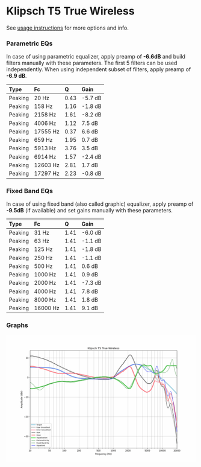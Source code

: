 # Klipsch T5 True Wireless
See [usage instructions](https://github.com/jaakkopasanen/AutoEq#usage) for more options and info.

### Parametric EQs
In case of using parametric equalizer, apply preamp of **-6.6dB** and build filters manually
with these parameters. The first 5 filters can be used independently.
When using independent subset of filters, apply preamp of **-6.9 dB**.

| Type    | Fc       |    Q | Gain    |
|:--------|:---------|:-----|:--------|
| Peaking | 20 Hz    | 0.43 | -5.7 dB |
| Peaking | 158 Hz   | 1.16 | -1.8 dB |
| Peaking | 2158 Hz  | 1.61 | -8.2 dB |
| Peaking | 4006 Hz  | 1.12 | 7.5 dB  |
| Peaking | 17555 Hz | 0.37 | 6.6 dB  |
| Peaking | 659 Hz   | 1.95 | 0.7 dB  |
| Peaking | 5913 Hz  | 3.76 | 3.5 dB  |
| Peaking | 6914 Hz  | 1.57 | -2.4 dB |
| Peaking | 12603 Hz | 2.81 | 1.7 dB  |
| Peaking | 17297 Hz | 2.23 | -0.8 dB |

### Fixed Band EQs
In case of using fixed band (also called graphic) equalizer, apply preamp of **-9.5dB**
(if available) and set gains manually with these parameters.

| Type    | Fc       |    Q | Gain    |
|:--------|:---------|:-----|:--------|
| Peaking | 31 Hz    | 1.41 | -6.0 dB |
| Peaking | 63 Hz    | 1.41 | -1.1 dB |
| Peaking | 125 Hz   | 1.41 | -1.8 dB |
| Peaking | 250 Hz   | 1.41 | -1.1 dB |
| Peaking | 500 Hz   | 1.41 | 0.6 dB  |
| Peaking | 1000 Hz  | 1.41 | 0.9 dB  |
| Peaking | 2000 Hz  | 1.41 | -7.3 dB |
| Peaking | 4000 Hz  | 1.41 | 7.8 dB  |
| Peaking | 8000 Hz  | 1.41 | 1.8 dB  |
| Peaking | 16000 Hz | 1.41 | 9.1 dB  |

### Graphs
![](./Klipsch%20T5%20True%20Wireless.png)